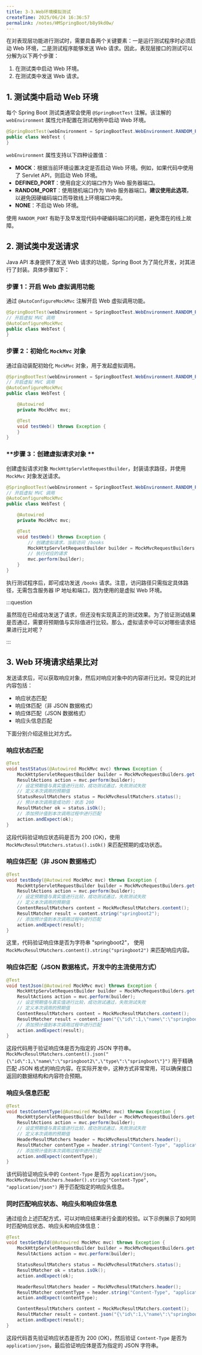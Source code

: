 ```yaml
---
title: 3-3.Web环境模拟测试
createTime: 2025/06/24 16:36:57
permalink: /notes/HMSpringBoot/b8y9kd0w/
---
```

在对表现层功能进行测试时，需要具备两个关键要素：一是运行测试程序时必须启动 Web 环境，二是测试程序能够发送 Web 请求。因此，表现层接口的测试可以分解为以下两个步骤：

1.  在测试类中启动 Web 环境。
2.  在测试类中发送 Web 请求。

## 1. 测试类中启动 Web 环境

每个 Spring Boot 测试类通常会使用 `@SpringBootTest` 注解。该注解的 `webEnvironment` 属性允许配置在测试用例中启动 Web 环境。

```java
@SpringBootTest(webEnvironment = SpringBootTest.WebEnvironment.RANDOM_PORT)
public class WebTest {
}
```

`webEnvironment` 属性支持以下四种设置值：

*   **MOCK**：根据当前环境设置决定是否启动 Web 环境。例如，如果代码中使用了 Servlet API，则启动 Web 环境。
*   **DEFINED_PORT**：使用自定义的端口作为 Web 服务器端口。
*   **RANDOM_PORT**：使用随机端口作为 Web 服务器端口。**建议使用此选项**，以避免因硬编码端口而导致线上环境端口冲突。
*   **NONE**：不启动 Web 环境。

使用 `RANDOM_PORT` 有助于及早发现代码中硬编码端口的问题，避免潜在的线上故障。

## 2. 测试类中发送请求

Java API 本身提供了发送 Web 请求的功能，Spring Boot 为了简化开发，对其进行了封装。具体步骤如下：

### **步骤 1：开启 Web 虚拟调用功能**

通过 `@AutoConfigureMockMvc` 注解开启 Web 虚拟调用功能。

```java
@SpringBootTest(webEnvironment = SpringBootTest.WebEnvironment.RANDOM_PORT)
// 开启虚拟 MVC 调用
@AutoConfigureMockMvc
public class WebTest {
}
```

### **步骤 2：初始化 `MockMvc` 对象**

通过自动装配初始化 `MockMvc` 对象，用于发起虚拟调用。

```java
@SpringBootTest(webEnvironment = SpringBootTest.WebEnvironment.RANDOM_PORT)
// 开启虚拟 MVC 调用
@AutoConfigureMockMvc
public class WebTest {

    @Autowired
    private MockMvc mvc;

    @Test
    void testWeb() throws Exception {
    }
}
```

### **步骤 3：创建虚拟请求对象 **

创建虚拟请求对象 `MockHttpServletRequestBuilder`，封装请求路径，并使用 `MockMvc` 对象发送请求。

```java
@SpringBootTest(webEnvironment = SpringBootTest.WebEnvironment.RANDOM_PORT)
// 开启虚拟 MVC 调用
@AutoConfigureMockMvc
public class WebTest {

    @Autowired
    private MockMvc mvc;

    @Test
    void testWeb() throws Exception {
        // 创建虚拟请求，当前访问 /books
        MockHttpServletRequestBuilder builder = MockMvcRequestBuilders.get("/books");
        // 执行对应的请求
        mvc.perform(builder);
    }
}
```

执行测试程序后，即可成功发送 `/books` 请求。注意，访问路径只需指定具体路径，无需包含服务器 IP 地址和端口，因为使用的是虚拟 Web 环境。

:::question 

虽然现在已经成功发送了请求，但还没有实现真正的测试效果。为了验证测试结果是否通过，需要将预期值与实际值进行比较。那么，虚拟请求中可以对哪些请求结果进行比对呢？

:::

## 3. Web 环境请求结果比对

发送请求后，可以获取响应对象，然后对响应对象中的内容进行比对。常见的比对内容包括：

* 响应状态匹配
* 响应体匹配（非 JSON 数据格式）
* 响应体匹配（JSON 数据格式）
* 响应头信息匹配

下面分别介绍这些比对方式。

### **响应状态匹配**

```java
@Test
void testStatus(@Autowired MockMvc mvc) throws Exception {
	MockHttpServletRequestBuilder builder = MockMvcRequestBuilders.get("/books");
	ResultActions action = mvc.perform(builder);
	// 设定预期值与真实值进行比较，成功测试通过，失败测试失败
	// 定义本次调用的预期值
	StatusResultMatchers status = MockMvcResultMatchers.status();
	// 预计本次调用是成功的：状态 200
	ResultMatcher ok = status.isOk();
	// 添加预计值到本次调用过程中进行匹配
	action.andExpect(ok);
}
```

这段代码验证响应状态码是否为 200 (OK)，使用 `MockMvcResultMatchers.status().isOk()` 来匹配预期的成功状态。

### **响应体匹配（非 JSON 数据格式）**

```java
@Test
void testBody(@Autowired MockMvc mvc) throws Exception {
	MockHttpServletRequestBuilder builder = MockMvcRequestBuilders.get("/books");
	ResultActions action = mvc.perform(builder);
	// 设定预期值与真实值进行比较，成功测试通过，失败测试失败
	// 定义本次调用的预期值
	ContentResultMatchers content = MockMvcResultMatchers.content();
	ResultMatcher result = content.string("springboot2");
	// 添加预计值到本次调用过程中进行匹配
	action.andExpect(result);
}
```

这里，代码验证响应体是否为字符串 "springboot2"， 使用 `MockMvcResultMatchers.content().string("springboot2")` 来匹配响应内容。

### **响应体匹配（JSON 数据格式，开发中的主流使用方式）**

```java
@Test
void testJson(@Autowired MockMvc mvc) throws Exception {
	MockHttpServletRequestBuilder builder = MockMvcRequestBuilders.get("/books");
	ResultActions action = mvc.perform(builder);
	// 设定预期值与真实值进行比较，成功测试通过，失败测试失败
	// 定义本次调用的预期值
	ContentResultMatchers content = MockMvcResultMatchers.content();
	ResultMatcher result = content.json("{\"id\":1,\"name\":\"springboot2\",\"type\":\"springboot\"}");
	// 添加预计值到本次调用过程中进行匹配
	action.andExpect(result);
}
```

这段代码用于验证响应体是否为指定的 JSON 字符串。`MockMvcResultMatchers.content().json("{\"id\":1,\"name\":\"springboot2\",\"type\":\"springboot\"}")` 用于精确匹配 JSON 格式的响应内容。在实际开发中，这种方式非常常用，可以确保接口返回的数据结构和内容符合预期。

### **响应头信息匹配**

```java
@Test
void testContentType(@Autowired MockMvc mvc) throws Exception {
	MockHttpServletRequestBuilder builder = MockMvcRequestBuilders.get("/books");
	ResultActions action = mvc.perform(builder);
	// 设定预期值与真实值进行比较，成功测试通过，失败测试失败
	// 定义本次调用的预期值
	HeaderResultMatchers header = MockMvcResultMatchers.header();
	ResultMatcher contentType = header.string("Content-Type", "application/json");
	// 添加预计值到本次调用过程中进行匹配
	action.andExpect(contentType);
}
```

该代码验证响应头中的 `Content-Type` 是否为 `application/json`。`MockMvcResultMatchers.header().string("Content-Type", "application/json")` 用于匹配指定的响应头信息。

### 同时匹配响应状态、响应头和响应体信息

通过组合上述匹配方式，可以对响应结果进行全面的校验。以下示例展示了如何同时匹配响应状态、响应头和响应体信息：

```java
@Test
void testGetById(@Autowired MockMvc mvc) throws Exception {
    MockHttpServletRequestBuilder builder = MockMvcRequestBuilders.get("/books");
    ResultActions action = mvc.perform(builder);

    StatusResultMatchers status = MockMvcResultMatchers.status();
    ResultMatcher ok = status.isOk();
    action.andExpect(ok);

    HeaderResultMatchers header = MockMvcResultMatchers.header();
    ResultMatcher contentType = header.string("Content-Type", "application/json");
    action.andExpect(contentType);

    ContentResultMatchers content = MockMvcResultMatchers.content();
    ResultMatcher result = content.json("{\"id\":1,\"name\":\"springboot\",\"type\":\"springboot\"}");
    action.andExpect(result);
}
```

这段代码首先验证响应状态是否为 200 (OK)，然后验证 `Content-Type` 是否为 `application/json`，最后验证响应体是否为指定的 JSON 字符串。
